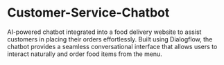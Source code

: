 # Customer-Service-Chatbot
AI-powered chatbot integrated into a food delivery website to assist customers in placing their orders effortlessly. Built using Dialogflow, the chatbot provides a seamless conversational interface that allows users to interact naturally and order food items from the menu.
